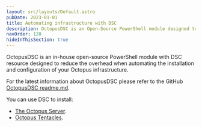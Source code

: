 ```yaml
---
layout: src/layouts/Default.astro
pubDate: 2023-01-01
title: Automating infrastructure with DSC
description: OctopusDSC is an Open-Source PowerShell module designed to assist with the automation of Octopus infrastructure
navOrder: 120
hideInThisSection: true
---
```

OctopusDSC is an in-house open-source PowerShell module with DSC resource designed to reduce the overhead when automating the installation and configuration of your Octopus infrastructure.

For the latest information about OctopusDSC please refer to the GitHub [OctopusDSC readme.md](https://github.com/OctopusDeploy/OctopusDSC).

You can use DSC to install:

- [The Octopus Server](/docs/installation/automating-installation/#desired-state-configuration).
- [Octopus Tentacles](/docs/infrastructure/deployment-targets/tentacle/windows/automating-tentacle-installation/#AutomatingTentacleinstallation-DSCDesiredStateConfiguration).
